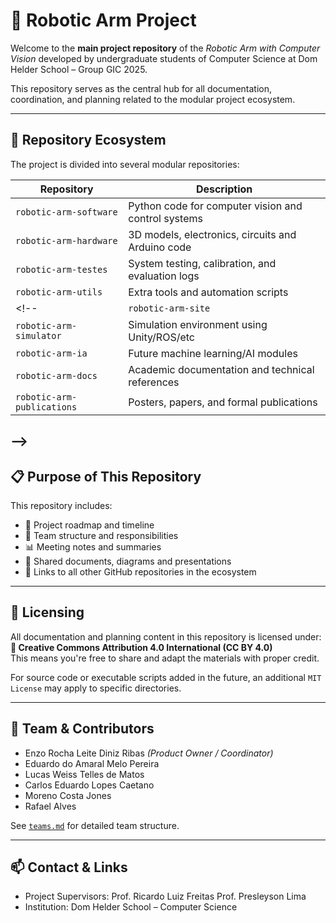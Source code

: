 # 🤖 Robotic Arm Project

Welcome to the **main project repository** of the *Robotic Arm with Computer Vision* developed by undergraduate students of Computer Science at Dom Helder School – Group GIC 2025.

This repository serves as the central hub for all documentation, coordination, and planning related to the modular project ecosystem.

---

## 📁 Repository Ecosystem

The project is divided into several modular repositories:

| Repository                  | Description                                           |
|----------------------------|-------------------------------------------------------|
| `robotic-arm-software`     | Python code for computer vision and control systems  |
| `robotic-arm-hardware`     | 3D models, electronics, circuits and Arduino code     |
| `robotic-arm-testes`       | System testing, calibration, and evaluation logs      |
| `robotic-arm-utils`        | Extra tools and automation scripts                   |
<!-- | `robotic-arm-site`         | Public-facing website and presentation platform      
| `robotic-arm-simulator`    | Simulation environment using Unity/ROS/etc           |
| `robotic-arm-ia`           | Future machine learning/AI modules                   |
| `robotic-arm-docs`         | Academic documentation and technical references      |
| `robotic-arm-publications` | Posters, papers, and formal publications             |
-->
---

## 📋 Purpose of This Repository

This repository includes:

- 📌 Project roadmap and timeline  
- 👥 Team structure and responsibilities  
- 📊 Meeting notes and summaries  
- 📎 Shared documents, diagrams and presentations  
- 🔗 Links to all other GitHub repositories in the ecosystem  

---

## 🧾 Licensing

All documentation and planning content in this repository is licensed under:  
**📝 Creative Commons Attribution 4.0 International (CC BY 4.0)**  
This means you're free to share and adapt the materials with proper credit.

For source code or executable scripts added in the future, an additional `MIT License` may apply to specific directories.

---

## 👥 Team & Contributors

- Enzo Rocha Leite Diniz Ribas *(Product Owner / Coordinator)*  
- Eduardo do Amaral Melo Pereira  
- Lucas Weiss Telles de Matos  
- Carlos Eduardo Lopes Caetano  
- Moreno Costa Jones  
- Rafael Alves  

See [`teams.md`](./teams.md) for detailed team structure.

---

## 📫 Contact & Links

- Project Supervisors: Prof. Ricardo Luiz Freitas  Prof. Presleyson Lima  
- Institution: Dom Helder School – Computer Science
